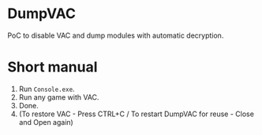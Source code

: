 # DumpVAC
PoC to disable VAC and dump modules with automatic decryption.

# Short manual
1. Run `Console.exe`.
2. Run any game with VAC.
3. Done.
4. (To restore VAC - Press CTRL+C / To restart DumpVAC for reuse - Close and Open again)
